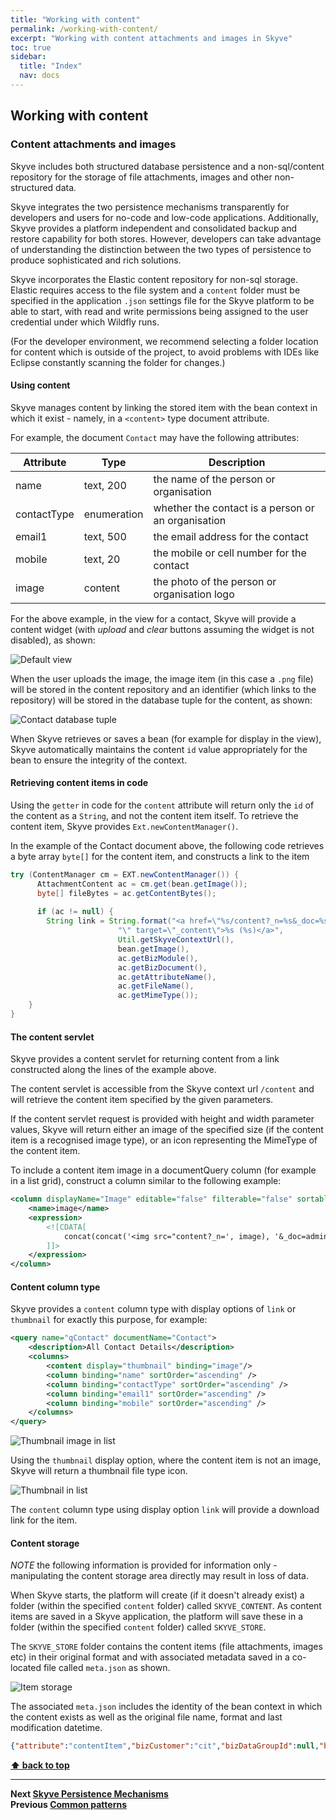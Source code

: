 ```yaml
---
title: "Working with content"
permalink: /working-with-content/
excerpt: "Working with content attachments and images in Skyve"
toc: true
sidebar:
  title: "Index"
  nav: docs
---
```


## Working with content

### Content attachments and images

Skyve includes both structured database persistence and a non-sql/content repository for the storage of file attachments, images and other non-structured data.

Skyve integrates the two persistence mechanisms transparently for developers and users for no-code and low-code applications. Additionally, Skyve provides a platform independent and consolidated backup and restore capability for both stores. However, developers can take advantage of understanding the distinction between the two types of persistence to produce sophisticated and rich solutions. 

Skyve incorporates the Elastic content repository for non-sql storage. Elastic requires access to the file system and a `content` folder must be specified in the application `.json` settings file for the Skyve platform to be able to start, with read and write permissions being assigned to the user credential under which Wildfly runs.

(For the developer environment, we recommend selecting a folder location for content which is outside of the project, to avoid problems with IDEs like Eclipse constantly scanning the folder for changes.)

#### Using content

Skyve manages content by linking the stored item with the bean context in which it exist - namely, in a `<content>` type document attribute.

For example, the document `Contact` may have the following attributes:

Attribute | Type | Description
----------|------| -----
name | text, 200 | the name of the person or organisation
contactType | enumeration | whether the contact is a person or an organisation
email1 | text, 500 | the email address for the contact
mobile | text, 20 | the mobile or cell number for the contact
image | content | the photo of the person or organisation logo

For the above example, in the view for a contact, Skyve will provide a content widget (with _upload_ and _clear_ buttons assuming the widget is not disabled), as shown: 

![Default view](../assets/images/working-with-content/contact-default-view.png "Default view and associated widgets")

When the user uploads the image, the image item (in this case a `.png` file) will be stored in the content repository and an identifier (which links to the repository) will be stored in the database tuple for the content, as shown:

![Contact database tuple](../assets/images/working-with-content/contact-database-tuple.png "Contact database tuple")

When Skyve retrieves or saves a bean (for example for display in the view), Skyve automatically maintains the content `id` value appropriately for the bean to ensure the integrity of the context. 

#### Retrieving content items in code

Using the `getter` in code for the `content` attribute will return only the `id` of the content as a `String`, and not the content item itself. To retrieve the content item, Skyve provides `Ext.newContentManager()`.

In the example of the Contact document above, the following code retrieves a byte array `byte[]` for the content item, and constructs a link to the item

```java
try (ContentManager cm = EXT.newContentManager()) {
      AttachmentContent ac = cm.get(bean.getImage());
      byte[] fileBytes = ac.getContentBytes();
      
	  if (ac != null) { 
		String link = String.format("<a href=\"%s/content?_n=%s&_doc=%s.%s&_b=%s" + 
						"\" target=\"_content\">%s (%s)</a>",
						Util.getSkyveContextUrl(),
						bean.getImage(),
						ac.getBizModule(),
						ac.getBizDocument(),
						ac.getAttributeName(),
						ac.getFileName(),
						ac.getMimeType());
	}      
}
```

#### The content servlet

Skyve provides a content servlet for returning content from a link constructed along the lines of the example above.

The content servlet is accessible from the Skyve context url `/content` and will retrieve the content item specified by the given parameters.

If the content servlet request is provided with height and width parameter values, Skyve will return either an image of the specified size (if the content item is a recognised image type), or an icon representing the MimeType of the content item.

To include a content item image in a documentQuery column (for example in a list grid), construct a column similar to the following example:

```xml
<column displayName="Image" editable="false" filterable="false" sortable="false" alignment="centre" pixelWidth="70">
	<name>image</name>
	<expression>
		<![CDATA[
		 	concat(concat('<img src="content?_n=', image), '&_doc=admin.Contact&_b=image&_w=32&_h=32" />')
		]]>
	</expression>
</column>
```

#### Content column type

Skyve provides a `content` column type with display options of `link` or `thumbnail` for exactly this purpose, for example:

```xml
<query name="qContact" documentName="Contact">
	<description>All Contact Details</description>
	<columns>
		<content display="thumbnail" binding="image"/>
		<column binding="name" sortOrder="ascending" />
		<column binding="contactType" sortOrder="ascending" />
		<column binding="email1" sortOrder="ascending" />
		<column binding="mobile" sortOrder="ascending" />
	</columns>
</query>
```

![Thumbnail image in list](../assets/images/working-with-content/thumbnail-image-list.png "Thumbnail image in list") 
 
Using the `thumbnail` display option, where the content item is not an image, Skyve will return a thumbnail file type icon.

![Thumbnail in list](../assets/images/working-with-content/thumbnail-content-list.png "Thumbnail in list")

The `content` column type using display option `link` will provide a download link for the item.
 
#### Content storage

_NOTE_ the following information is provided for information only - manipulating the content storage area directly may result in loss of data. 

When Skyve starts, the platform will create (if it doesn't already exist) a folder (within the specified `content` folder) called `SKYVE_CONTENT`. As content items are saved in a Skyve application, the platform will save these in a folder (within the specified `content` folder) called `SKYVE_STORE`.

The `SKYVE_STORE` folder contains the content items (file attachments, images etc) in their original format and with associated metadata saved in a co-located file called `meta.json` as shown. 

![Item storage](../assets/images/working-with-content/skyve-store-item-storage.png "Item storage")

The associated `meta.json` includes the identity of the bean context in which the content exists as well as the original file name, format and last modification datetime.

```json
{"attribute":"contentItem","bizCustomer":"cit","bizDataGroupId":null,"bizDocument":"ContentContainer","bizId":"97685d51-2746-426b-949c-0754509d7438","bizModule":"myModule","bizUserId":"6568db1f-be43-444b-a62a-b4468cabba0b","content_type":"application\/pdf","filename":"Skyve Developer Guide.pdf","last_modified":"2018-11-30T03:28:51.773+00:00"}
```


**[⬆ back to top](#working-with-content)**

---
**Next [Skyve Persistence Mechanisms](./../_pages/skyve-persistence-mechanisms.md)**  
**Previous [Common patterns](./../_pages/common-patterns.md)**
